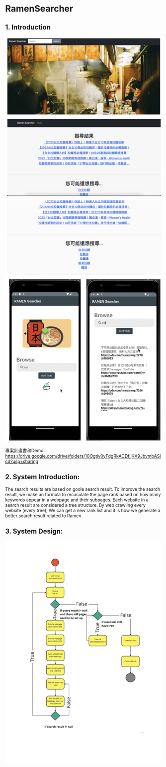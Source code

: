 # RamenSearcher

## 1. Introduction
![](images/Web1.png)
![](images/Web2.png)
![](images/Web3.png)
![](images/AndroidApp.png)

專案計畫書和Demo: https://drive.google.com/drive/folders/10Ogtiv0yFdgRkACDfjjKX9JbvmbASlcd?usp=sharing

## 2. System Introduction:
The search results are based on goole search result. To improve the search result, we make an formula to recaculate the page rank based on how many keywords appear in a webpage and their subpages. Each website in a search result are considered a tree structure. By web crawling every website (every tree), We can get a new rank list and it is how we generate a better search result related to Ramen.


## 3. System Design:
![](images/UML_DS.1.jpeg)
